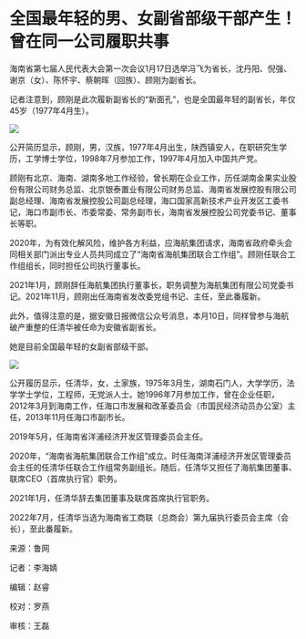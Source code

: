 # 全国最年轻的男、女副省部级干部产生！曾在同一公司履职共事

海南省第七届人民代表大会第一次会议1月17日选举冯飞为省长，沈丹阳、倪强、谢京（女）、陈怀宇、蔡朝晖（回族）、顾刚为副省长。

记者注意到，顾刚是此次履新副省长的“新面孔”，也是全国最年轻的副省长，年仅45岁（1977年4月生）。

![](https://inews.gtimg.com/newsapp_bt/0/15624523114/1000)

公开简历显示，顾刚，男，汉族，1977年4月出生，陕西镇安人，在职研究生学历，工学博士学位，1998年7月参加工作，1997年4月加入中国共产党。

顾刚有北京、海南、湖南多地工作经验，曾长期在企业工作，历任湖南金果实业股份有限公司财务总监、北京银泰置业有限公司财务总监、海南省发展控股有限公司副总经理、海南省发展控股公司副总经理，海口国家高新技术产业开发区工委书记，海口市副市长、市委常委、常务副市长，海南省发展控股公司党委书记、董事长等职。

2020年，为有效化解风险，维护各方利益，应海航集团请求，海南省政府牵头会同相关部门派出专业人员共同成立了“海南省海航集团联合工作组”。顾刚任联合工作组组长，同时担任公司执行董事长。

2021年1月，顾刚辞任海航集团执行董事长，职务调整为海航集团有限公司党委书记。2021年11月，顾刚出任海南省发改委党组书记、主任，至此番履新。

此外，值得注意的是，据安徽日报微信公众号消息，本月10日，同样曾参与海航破产重整的任清华被任命为安徽省副省长。

她是目前全国最年轻的女副省部级干部。

![](https://inews.gtimg.com/newsapp_bt/0/15624523120/1000)

公开履历显示，任清华，女，土家族，1975年3月生，湖南石门人，大学学历，法学学士学位，工程师，无党派人士。她1996年7月参加工作，曾在企业任职，2012年3月到海南工作，任海口市发展和改革委员会（市国民经济动员办公室）主任，2013年11月任海口市副市长。

2019年5月，任海南省洋浦经济开发区管理委员会主任。

2020年，“海南省海航集团联合工作组”成立。时任海南洋浦经济开发区管理委员会主任的任清华任联合工作组常务副组长。随后，任清华又担任了海航集团董事、联席CEO（首席执行官）职务。

2021年1月，任清华辞去集团董事及联席首席执行官职务。

2022年7月，任清华当选为海南省工商联（总商会）第九届执行委员会主席（会长），至此番履新。

来源：鲁网

记者：李海婧

编辑：赵睿

校对：罗燕

审核：王磊

